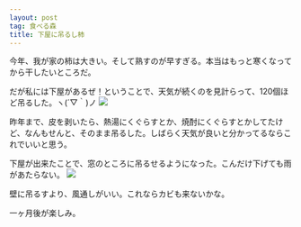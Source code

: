 ```yaml
---
layout: post
tag: 食べる森
title: 下屋に吊るし柿
---
```

今年、我が家の柿は大きい。そして熟すのが早すぎる。本当はもっと寒くなってから干したいところだ。

だが私には下屋があるぜ！ということで、天気が続くのを見計らって、120個ほど吊るした。ヽ(´▽｀)ノ
![](https://c2.staticflickr.com/6/5700/22000691718_c4e926b9ea.jpg)

昨年まで、皮を剥いたら、熱湯にくぐらすとか、焼酎にくぐらすとかしてたけど、なんもせんと、そのまま吊るした。しばらく天気が良いと分かってるならこれでいいと思う。

下屋が出来たことで、窓のところに吊るせるようになった。こんだけ下げても雨があたらない。
![](https://c2.staticflickr.com/6/5620/22188434905_bd203f298a.jpg)

壁に吊るすより、風通しがいい。これならカビも来ないかな。

一ヶ月後が楽しみ。



